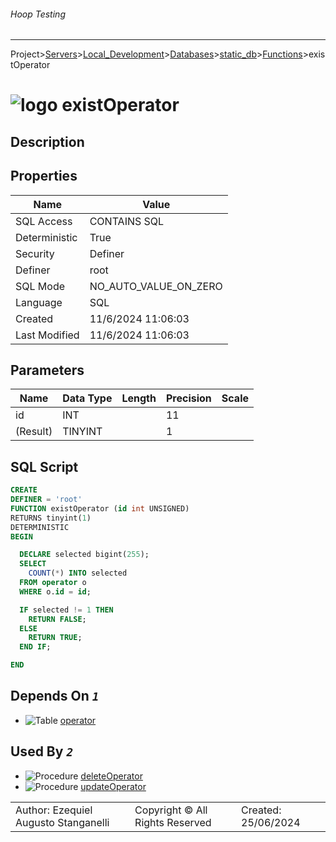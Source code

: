 ###### Hoop Testing
___
Project>[Servers](../../../../Servers.md)>[Local_Development](../../../Local_Development.md)>[Databases](../../Databases.md)>[static_db](../static_db.md)>[Functions](Functions.md)>existOperator


# ![logo](../../../../../Images/function64.svg) existOperator

## <a name="#Description"></a>Description
> 
## <a name="#Properties"></a>Properties
|Name|Value|
|---|---|
|SQL Access|CONTAINS SQL|
|Deterministic|True|
|Security|Definer|
|Definer|root|
|SQL Mode|NO_AUTO_VALUE_ON_ZERO|
|Language|SQL|
|Created|11/6/2024 11:06:03|
|Last Modified|11/6/2024 11:06:03|


## <a name="#Parameters"></a>Parameters
|Name|Data Type|Length|Precision|Scale|
|---|---|---|---|---|
|id|INT||11||
|(Result)|TINYINT||1||

## <a name="#SqlScript"></a>SQL Script
```SQL
CREATE
DEFINER = 'root'
FUNCTION existOperator (id int UNSIGNED)
RETURNS tinyint(1)
DETERMINISTIC
BEGIN

  DECLARE selected bigint(255);
  SELECT
    COUNT(*) INTO selected
  FROM operator o
  WHERE o.id = id;

  IF selected != 1 THEN
    RETURN FALSE;
  ELSE
    RETURN TRUE;
  END IF;

END
```

## <a name="#DependsOn"></a>Depends On _`1`_
- ![Table](../../../../../Images/table.svg) [operator](../Tables/operator.md)


## <a name="#UsedBy"></a>Used By _`2`_
- ![Procedure](../../../../../Images/procedure.svg) [deleteOperator](../Procedures/deleteOperator.md)
- ![Procedure](../../../../../Images/procedure.svg) [updateOperator](../Procedures/updateOperator.md)


||||
|---|---|---|
|Author: Ezequiel Augusto Stanganelli|Copyright © All Rights Reserved|Created: 25/06/2024|